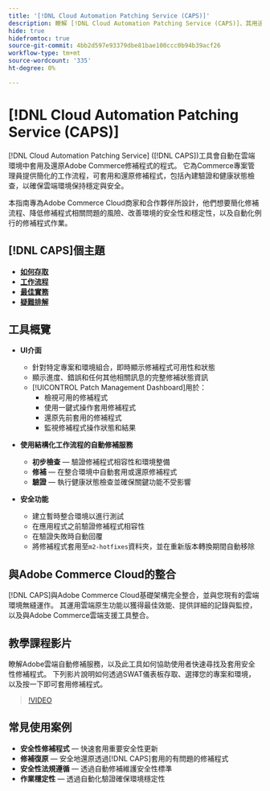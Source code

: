 ```yaml
---
title: '[!DNL Cloud Automation Patching Service (CAPS)]'
description: 瞭解 [!DNL Cloud Automation Patching Service (CAPS)]、其用途、存取方法，以及自動修補的最佳實務
hide: true
hidefromtoc: true
source-git-commit: 4bb2d597e93379dbe81bae100ccc0b94b39acf26
workflow-type: tm+mt
source-wordcount: '335'
ht-degree: 0%

---
```


# [!DNL Cloud Automation Patching Service (CAPS)]

[!DNL Cloud Automation Patching Service] ([!DNL CAPS])工具會自動在雲端環境中套用及還原Adobe Commerce修補程式的程式。 它為Commerce專案管理員提供簡化的工作流程，可套用和還原修補程式，包括內建驗證和健康狀態檢查，以確保雲端環境保持穩定與安全。

本指南專為Adobe Commerce Cloud商家和合作夥伴所設計，他們想要簡化修補流程、降低修補程式相關問題的風險、改善環境的安全性和穩定性，以及自動化例行的修補程式作業。

## [!DNL CAPS]個主題

* **[如何存取](access.md)**
* **[工作流程](workflow.md)**
* **[最佳實務](best-practices.md)**
* **[疑難排解](troubleshooting.md)**

## 工具概覽

* **UI介面**
   * 針對特定專案和環境組合，即時顯示修補程式可用性和狀態
   * 顯示進度、錯誤和任何其他相關訊息的完整修補狀態資訊
   * [!UICONTROL Patch Management Dashboard]用於：
      * 檢視可用的修補程式
      * 使用一鍵式操作套用修補程式
      * 還原先前套用的修補程式
      * 監視修補程式操作狀態和結果

* **使用結構化工作流程的自動修補服務**
   * **初步檢查** — 驗證修補程式相容性和環境整備
   * **修補** — 在整合環境中自動套用或還原修補程式
   * **驗證** — 執行健康狀態檢查並確保關鍵功能不受影響

* **安全功能**
   * 建立暫時整合環境以進行測試
   * 在應用程式之前驗證修補程式相容性
   * 在驗證失敗時自動回覆
   * 將修補程式套用至`m2-hotfixes`資料夾，並在重新版本轉換期間自動移除

## 與Adobe Commerce Cloud的整合

[!DNL CAPS]與Adobe Commerce Cloud基礎架構完全整合，並與您現有的雲端環境無縫運作。 其運用雲端原生功能以獲得最佳效能、提供詳細的記錄與監控，以及與Adobe Commerce雲端支援工具整合。

## 教學課程影片

瞭解Adobe雲端自動修補服務，以及此工具如何協助使用者快速尋找及套用安全性修補程式。 下列影片說明如何透過SWAT儀表板存取、選擇您的專案和環境，以及按一下即可套用修補程式。

>[!VIDEO](https://video.tv.adobe.com/v/3476247/?learn=on&enablevpops)

## 常見使用案例

* **安全性修補程式** — 快速套用重要安全性更新
* **修補復原** — 安全地還原透過[!DNL CAPS]套用的有問題的修補程式
* **安全性法規遵循** — 透過自動修補維護安全性標準
* **作業穩定性** — 透過自動化驗證確保環境穩定性

